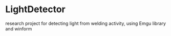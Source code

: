 # LightDetector
research project for detecting light from welding activity, using Emgu library and winform
